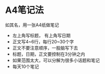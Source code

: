 # A4笔记法
如其名，用一张A4纸做笔记

- 左上角写标题， 有上角写日期
- 正文写4~6行，每行20~30个字
- 正文不要注意顺序，一股脑写下去
- 标题，日期，正文要控制在3分钟之内
- 如果范围太大，可以分解为很多小话题和笔记
- 每天10个笔记

